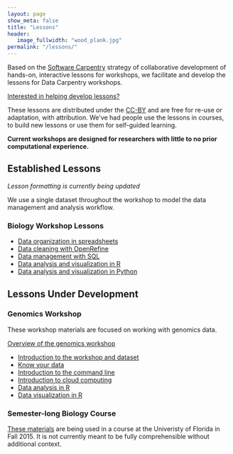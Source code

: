 ```yaml
---
layout: page
show_meta: false
title: "Lessons"
header:
   image_fullwidth: "wood_plank.jpg"
permalink: "/lessons/"
---
```


Based on the [Software Carpentry](http://software-carpentry.org) strategy of collaborative development
of hands-on, interactive lessons for workshops, we facilitate and
develop the lessons for Data Carpentry workshops. 

[Interested in helping develop lessons?](/involved-lessons/)

These lessons are distributed under the [CC-BY](https://creativecommons.org/licenses/by/2.0/) and are free for re-use or adaptation, with attribution. We've had people use the lessons in courses, to build new lessons or use them for self-guided learning. 

**Current workshops are designed for researchers with little to 
no prior computational experience.**


## Established Lessons
*Lesson formatting is currently being updated*

We use a single dataset throughout the workshop to model
the data management and analysis workflow. 


### Biology Workshop Lessons  

- [Data organization in spreadsheets](http://datacarpentry.github.io/spreadsheet-ecology-lesson/)
- [Data cleaning with OpenRefine](http://datacarpentry.github.io/OpenRefine-ecology/)
- [Data management with SQL](http://datacarpentry.github.io/sql-ecology/)
- [Data analysis and visualization in R](http://datacarpentry.github.io/R-ecology/)
- [Data analysis and visualization in Python](http://datacarpentry.github.io/python-ecology/)


## Lessons Under Development


### Genomics Workshop
These workshop materials are focused on working with genomics data. 

[Overview of the genomics workshop](http://www.datacarpentry.org/genomics-workshop/)

- [Introduction to the workshop and dataset](http://www.datacarpentry.org/introduction-genomics/)
- [Know your data](https://github.com/datacarpentry/knowyourdata-genomics/tree/gh-pages/lessons)
- [Introduction to the command line](https://github.com/datacarpentry/shell-genomics/blob/gh-pages/index.md)
- [Introduction to cloud computing](https://github.com/datacarpentry/cloud-genomics/tree/master/lessons)
- [Data analysis in R](http://www.datacarpentry.org/R-genomics/04-dplyr.html)
- [Data visualization in R](http://www.datacarpentry.org/R-genomics/05-data-visualization.html)

### Semester-long Biology Course

[These materials](http://www.datacarpentry.org/semester-biology/) are being used in a course at the
Univeristy of Florida in Fall 2015. It is not currently meant to be fully comprehensible without additional
context.
